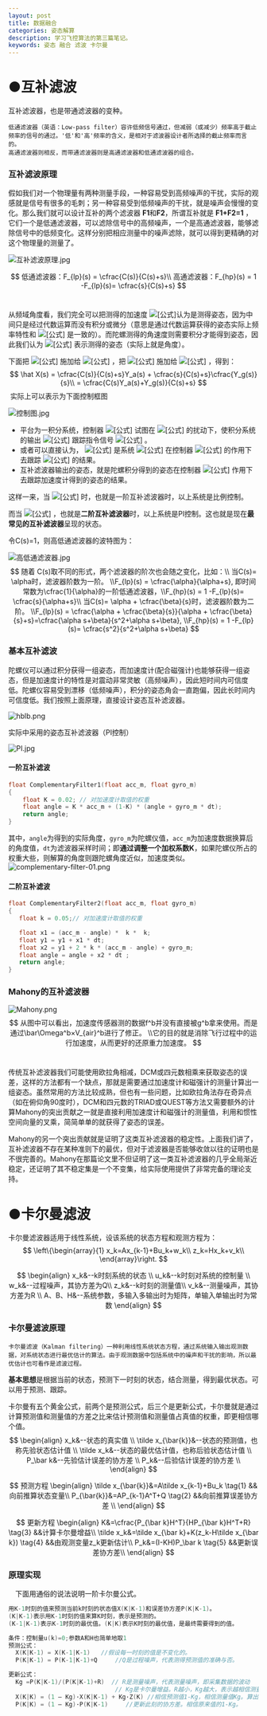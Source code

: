 ```yaml
---
layout: post
title: 数据融合
categories: 姿态解算
description: 学习飞控算法的第三篇笔记。
keywords: 姿态 融合 滤波 卡尔曼 
---
```


# ●互补滤波

互补滤波器，也是带通滤波器的变种。

```
低通滤波器（英语：Low-pass filter）容许低频信号通过，但减弱（或减少）频率高于截止频率的信号的通过。'低'和'高'频率的含义，是相对于滤波器设计者所选择的截止频率而言的。
高通滤波器则相反，而带通滤波器则是高通滤波器和低通滤波器的组合。
```

### 互补滤波原理

假如我们对一个物理量有两种测量手段，一种容易受到高频噪声的干扰，实际的观感就是信号有很多的毛刺；另一种容易受到低频噪声的干扰，就是噪声会慢慢的变化。那么我们就可以设计互补的两个滤波器 **F1**和**F2**，所谓互补就是 **F1+F2=1** ，它们一个是低通滤波器，可以滤除信号中的高频噪声，一个是高通滤波器，能够滤除信号中的低频变化。这样分别把相应测量中的噪声滤除，就可以得到更精确的对这个物理量的测量了。

![互补滤波原理.jpg](https://i.loli.net/2019/08/08/qvlhYcTxtBfiLrK.jpg)


$$
低通滤波器：F_{lp}(s) = \cfrac{C(s)}{C(s)+s}\\
高通滤波器：F_{hp}(s) = 1 -F_{lp}(s)= \cfrac{s}{C(s)+s}
$$
<br/>

从频域角度看，我们完全可以把测得的加速度 ![[公式]](https://www.zhihu.com/equation?tex=y_a)认为是测得姿态，因为中间只是经过代数运算而没有积分或微分（意思是通过代数运算获得的姿态实际上频率特性和 ![[公式]](https://www.zhihu.com/equation?tex=y_a) 是一致的）。而陀螺测得的角速度则需要积分才能得到姿态，因此我们认为 ![[公式]](https://www.zhihu.com/equation?tex=y_g%2Fs) 表示测得的姿态（实际上就是角度）。

下面把 ![[公式]](https://www.zhihu.com/equation?tex=F_%7Blp%7D%28s%29) 施加给 ![[公式]](https://www.zhihu.com/equation?tex=y_a) ，把 ![[公式]](https://www.zhihu.com/equation?tex=F_%7Bhp%7D%28s%29) 施加给 ![[公式]](https://www.zhihu.com/equation?tex=y_g%2Fs) ，得到：
$$
\hat X(s) = \cfrac{C(s)}{C(s)+s}Y_a(s) + \cfrac{s}{C(s)+s}\cfrac{Y_g(s)}{s}\\
          = \cfrac{C(s)Y_a(s)+Y_g(s)}{C(s)+s}
$$
​	实际上可以表示为下面控制框图

![控制图.jpg](https://i.loli.net/2019/08/08/13dpYxhtyTkmeRJ.jpg)

- 平台为一积分系统，控制器 ![[公式]](https://www.zhihu.com/equation?tex=C%28s%29) 试图在 ![[公式]](https://www.zhihu.com/equation?tex=Y_g%28s%29) 的扰动下，使积分系统的输出 ![[公式]](https://www.zhihu.com/equation?tex=%5Chat%7BX%7D%28s%29) 跟踪指令信号 ![[公式]](https://www.zhihu.com/equation?tex=Y_a%28s%29) 。
- 或者可以直接认为， ![[公式]](https://www.zhihu.com/equation?tex=%5Chat%7BX%7D%28s%29) 是系统 ![[公式]](https://www.zhihu.com/equation?tex=Y_g%28s%29%2Fs) 在控制器 ![[公式]](https://www.zhihu.com/equation?tex=C%28s%29) 的作用下去跟踪 ![[公式]](https://www.zhihu.com/equation?tex=Y_a%28s%29) 的结果。
- 互补滤波器输出的姿态，就是陀螺积分得到的姿态在控制器 ![[公式]](https://www.zhihu.com/equation?tex=C%28s%29) 作用下去跟踪加速度计得到的姿态的结果。

这样一来，当 ![[公式]](https://www.zhihu.com/equation?tex=C%28s%29%3DK_p) 时，也就是一阶互补滤波器时，以上系统是比例控制。

而当 ![[公式]](https://www.zhihu.com/equation?tex=C%28s%29%3DK_p%2B%5Cfrac%7BK_i%7D%7Bs%7D) ，也就是**二阶互补滤波器**时，以上系统是PI控制。这也就是现在**最常见的互补滤波器**呈现的状态。

令C(s)=1，则高低通滤波器的波特图为：

![高低通滤波器.jpg](https://i.loli.net/2019/08/08/O3ZageSxvBmMXd6.jpg)
$$
随着 C(s)取不同的形式，两个滤波器的阶次也会随之变化，比如：\\
当C(s)= \alpha时，滤波器阶数为一阶。
\\F_{lp}(s) = \cfrac{\alpha}{\alpha+s}, 即时间常数为\cfrac{1}{\alpha}的一阶低通滤波器，\\F_{hp}(s) = 1 -F_{lp}(s)= \cfrac{s}{\alpha+s}\\
当C(s)= \alpha + \cfrac{\beta}{s}时，滤波器阶数为二阶。
\\F_{lp}(s) = \cfrac{\alpha + \cfrac{\beta}{s}}{\alpha + \cfrac{\beta}{s}+s}=\cfrac{\alpha s+\beta}{s^2+\alpha s+\beta}, \\F_{hp}(s) = 1 -F_{lp}(s)= \cfrac{s^2}{s^2+\alpha s+\beta}
$$


### 基本互补滤波

陀螺仪可以通过积分获得一组姿态，而加速度计(配合磁强计)也能够获得一组姿态，但是加速度计的特性是对震动非常灵敏（高频噪声），因此短时间内可信度低。陀螺仪容易受到漂移（低频噪声），积分的姿态角会一直跑偏，因此长时间内可信度低。我们按照上面原理，直接设计姿态互补滤波器。

![hblb.png](https://i.loli.net/2019/08/08/gIhoYZnwR8JLSKE.png)



实际中采用的姿态互补滤波器（PI控制）

![PI.jpg](https://i.loli.net/2019/08/08/gxChmLEjdU5nOwH.jpg)

#### 一阶互补滤波

```c
float ComplementaryFilter1(float acc_m, float gyro_m)
{
    float K = 0.02; // 对加速度计取值的权重
    float angle = K * acc_m + (1-K) * (angle + gyro_m * dt);
    return angle;
}
```

其中，`angle`为得到的实际角度，`gyro_m`为陀螺仪值，`acc_m`为加速度数据换算后的角度值，`dt`为滤波器采样时间；即**通过调整一个加权系数K**，如果陀螺仪所占的权重大些，则解算的角度则跟陀螺角度近似，加速度类似。
![complementary-filter-01.png](https://i.loli.net/2019/08/08/qMefZSruzmx9gCG.png)

#### 二阶互补滤波

```c
float ComplementaryFilter2(float acc_m, float gyro_m)
{
   float k = 0.05;// 对加速度计取值的权重

   float x1 = (acc_m - angle) *  k *  k;
   float y1 = y1 + x1 * dt;
   float x2 = y1 + 2 * k * (acc_m - angle) + gyro_m;
   float angle = angle + x2 * dt ;
   return angle;
}
```

### Mahony的互补滤波器

![Mahony.png](https://i.loli.net/2019/08/08/nh5gJ1lELU7iF8p.png)
$$
从图中可以看出，加速度传感器测的数据f^b并没有直接被g^b拿来使用。而是通过\bar\Omega^b×V_{air}^b进行了修正。
\\它的目的就是消除飞行过程中的运行加速度，从而更好的还原重力加速度。
$$
<br/>

传统互补滤波器我们可能使用欧拉角相减，DCM或四元数相乘来获取姿态的误差，这样的方法都有一个缺点，那就是需要通过加速度计和磁强计的测量计算出一组姿态。虽然常用的方法比较成熟，但也有一些问题，比如欧拉角法存在奇异点（如在俯仰角90度时），DCM和四元数的TRIAD或QUEST等方法又需要额外的计算Mahony的突出贡献之一就是直接利用加速度计和磁强计的测量值，利用和惯性空间向量的叉乘，简简单单的就获得了姿态的误差。

Mahony的另一个突出贡献就是证明了这类互补滤波器的稳定性。上面我们讲了，互补滤波器不存在某种准则下的最优，但对于滤波器是否能够收敛以往的证明也是不很完善的。Mahony在那篇论文里不但证明了这一类互补滤波器的几乎全局渐近稳定，还证明了其不稳定集是一个不变集，给实际使用提供了非常完备的理论支持。

# ●卡尔曼滤波

卡尔曼滤波器适用于线性系统，设该系统的状态方程和观测方程为：
$$
\left\{\begin{array}{1}
 x_k=Ax_{k-1}+Bu_k+w_k\\
 z_k=Hx_k+v_k\\
\end{array}\right.
$$

$$
\begin{align}
  x_k&--k时刻系统的状态 \\
  u_k&--k时刻对系统的控制量 \\
  w_k&--过程噪声，其协方差为Q\\
  z_k&--k时刻的测量值\\
  v_k&--测量噪声，其协方差为R \\
  A、B、H&--系统参数，多输入多输出时为矩阵，单输入单输出时为常数
\end{align}
$$

### 卡尔曼滤波原理

```
卡尔曼滤波（Kalman filtering）一种利用线性系统状态方程，通过系统输入输出观测数据，对系统状态进行最优估计的算法。由于观测数据中包括系统中的噪声和干扰的影响，所以最优估计也可看作是滤波过程。
```

**基本思想**是根据当前的状态，预测下一时刻的状态，结合测量，得到最优状态。可以用于预测、跟踪。

卡尔曼有五个黄金公式，前两个是预测公式，后三个是更新公式，卡尔曼就是通过计算预测值和测量值的方差之比来估计预测值和测量值占真值的权重，即更相信哪个值。
$$
\begin{align}
x_k&--状态的真实值 \\
\tilde x_{\bar{k}}&--状态的预测值，也称先验状态估计值 \\
\tilde x_k&--状态的最优估计值，也称后验状态估计值 \\
P_\bar k&--先验估计误差的协方差 \\
P_k&--后验估计误差的协方差 \\
\end{align}
$$

$$
预测方程
\begin{align}
\tilde x_{\bar{k}}&=A\tilde x_{k-1}+Bu_k \tag{1} 	&&向前推算状态变量\\
P_{\bar{k}}&=AP_{k-1}A^T+Q  \tag{2}       &&向前推算误差协方差 \\ 
\end{align}
$$

$$
更新方程
\begin{align}
K&=\cfrac{P_{\bar k}H^T}{HP_{\bar k}H^T+R} \tag{3}  &&计算卡尔曼增益\\
\tilde x_k&=\tilde x_{\bar k}+K(z_k-H\tilde x_{\bar k}) \tag{4}  &&由观测变量z_k更新估计\\
P_k&=(I-KH)P_\bar k  \tag{5}  &&更新误差协方差\\
\end{align}
$$

### 原理实现

&emsp;下面用通俗的说法说明一阶卡尔曼公式。

```c
用K-1时刻的值来预测当前k时刻的状态值X(K|K-1)和误差协方差P(K|K-1)。
(K|K-1)表示用K-1时刻的值来算K时刻，表示是预测的。
(K-1|K-1)表示K-1时刻的最优值。(K|K)表示K时刻的最优值，是最终需要得到的值。
```

```c
条件：控制量u(k)=0;参数A和H也简单地取1
预测公式：
  X(K|K-1) = X(K-1|K-1)   //假设每一时刻的值是不变化的。
  P(K|K-1) = P(K-1|K-1)+Q     //Q是过程噪声，代表测得预测值的准确与否。

更新公式：   
  Kg =P(K|K-1)/(P(K|K-1)+R)  // R是测量噪声，代表测量噪声，即采集数据的波动
                              // Kg是卡尔曼增益。R越小，Kg越大，表示越相信测量值，Kg代表相信测量值的程度
  X(K|K) = (1 – Kg)·X(K|K-1) + Kg·Z(K) //相信预测值1-Kg，相信测量值Kg。算出此刻的最优值
  P(K|K) = (1 – Kg)·P(K|K-1)     //更新此刻的协方差。相信原来值的1-Kg。
```



[平衡车直立算法：互补平衡滤波]: https://feichashao.com/balance_filter/
[零基础制作两轮自平衡小车]: https://miaowlabs.com/book/MWbalanced/complementary-filter.html
[一阶互补滤波+二阶互补滤波+卡尔曼滤波 ]: https://blog.csdn.net/m0_37575064/article/details/76098588
[一阶卡尔曼学习记录]: https://blog.csdn.net/q774318039a/article/details/80037215
[卡尔曼滤波（Kalman Filter）原理与公式推导]: https://zhuanlan.zhihu.com/p/48876718
[图说卡尔曼滤波，一份通俗易懂的教程]: https://zhuanlan.zhihu.com/p/39912633

